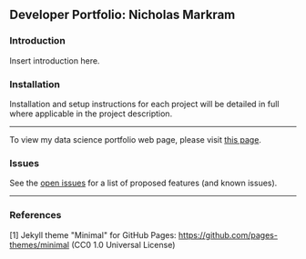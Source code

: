 ## Developer Portfolio: Nicholas Markram

### Introduction

Insert introduction here.

### Installation

Installation and setup instructions for each project will be detailed in full where applicable in the project description.
___

To view my data science portfolio web page, please visit [this page](https://markramn.github.io/).


### Issues

See the [open issues](https://github.com/markramn.github.io/issues) for a list of proposed features (and known issues).
___

### References

[1] Jekyll theme "Minimal" for GitHub Pages: https://github.com/pages-themes/minimal (CC0 1.0 Universal License)
